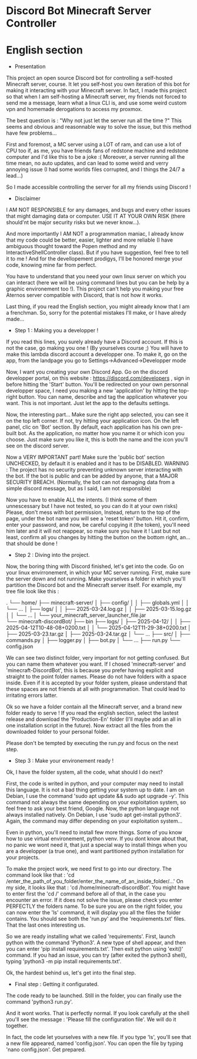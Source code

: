# Discord Bot Minecraft Server Controller

# English section

- Presentation

This project an open source Discord bot for controlling a self-hosted Minecraft server, course. It let you self-host you own iteration of this bot for making it interacting with your Minecraft server.
In fact, I made this project so that when I am self-hosting a Minecraft server, my friends not forced to send me a message, learn what a linux CLI is, and use some weird custom vpn and homemade derogations to access my proxmox.

The best question is : "Why not just let the server run all the time ?"
This seems and obvious and reasonnable way to solve the issue, but this method have few problems...

First and foremost, a MC server using a LOT of ram, and can use a lot of CPU too if, as me, you have friends fans of redstone machine and redstone computer and I'd like this to be a joke :( 
Moreover, a server running all the time mean, no auto updates, and can lead to some weird and verry annoying issue (I had some worlds files corrupted, and I things the 24/7 a lead...)

So I made accessible controlling the server for all my friends using Discord !


- Disclaimer

I AM NOT RESPONSIBLE for any damages, and bugs and every other issues that might damaging data or computer. USE IT AT YOUR OWN RISK (there should'nt be major security risks but we never know...).

And more importantly I AM NOT a programmation maniac, I already know that my code could be better, easier, lighter and more reliable (I have ambiguous thought toward the Popen method and my InteractiveShellController class). But if you have suggestion, feel free to tell it to me ! And for the devellopement prodigys, I'll be honored merge your code, knowing mine far from perfect.

You have to understand that you need your own linux server on which you can interact (here we will be using command lines but you can be help by a graphic environement too !). This project can't help you making your free Aternos server compatible with Discord, that is not how it works. 

Last thing, if you read the English section, you might already know that I am a frenchman. So, sorry for the potential mistakes I'll make, or I have alredy made...


- Step 1 : Making you a developper !

If you read this lines, you surely already have a Discord account. If this is not the case, go making you one ! (By yourselves course ;)
You will have to make this lambda discord account a developper one. To make it, go on the app, from the landpage you go to Settings->Advanced->Developper mode

Now, I want you creating your own Discord App. Go on the discord developper portal, on this website : https://discord.com/developers , sign in before hitting the 'Start' button.
You'll be redirected on your own personnal developper space, I need you making a new 'application' by hitting the top-right button. 
You can name, describe and tag the application whatever you want. This is not important. Just let the app to the defaults settings.

Now, the interesting part...
Make sure the right app selected, you can see it on the top left corner. If not, try hitting your application icon.
On the left panel, clic on 'Bot' section. By default, each application has his own pre-built bot.
As the application, no matter how you name it or which icon you choose. Just make sure you like it, this is both the name and the icon you'll see on the discord server. 

Now a VERY IMPORTANT part! Make sure the 'public bot' section UNCHECKED, by default it is enabled and it has to be DISABLED.
WARNING : The project has no security preventing unknown server interacting with the bot. If the bot is public and can be added by anyone, that a MAJOR SECURITY BREACH. (Normally, the bot can not damaging data from a simple discord message, but as I said, I am not responsible)

Now you have to enable ALL the intents. (I think some of them unnescessary but I have not tested, so you can do it at your own risks)
Please, don't mess with bot permission, Instead, return to the top of the page, under the bot name you will see a 'reset token' button. 
Hit it, confirm, enter your password, and now, be careful copying it (the token), you'll need him later and it will not reappear, so make sure you have it !
Last but not least, confirm all you changes by hitting the button on the bottom right, an... that should be done !


- Step 2 : Diving into the project.

Now, the boring thing with Discord finished, let's get into the code.
Go on your linux envirronement, in which your MC server running.
First, make sure the server down and not running.
Make yourselves a folder in which you'll partition the Discord bot and the Minecraft server itself. 
For example, my tree file look like this :

.
└── home/
    ├── minecraft-server/
    │   ├── config/
    │   │   ├── globals.yml
    │   │   └── ...
    │   ├── logs/
    │   │   ├── 2025-03-24.log.gz
    │   │   ├── 2025-03-15.log.gz
    │   │   └── ...
    │   └── your_minecraft_server_launcher_file.jar      
    └── minecraft-discordBot/
        ├── bin
        ├── logs/
        │   ├── 2025-04-12/
        │   │   ├── 2025-04-12T10-48-08+0200.txt
        │   │   └── 2025-04-12T11-29-38+0200.txt
        │   ├── 2025-03-23.tar.gz
        │   ├── 2025-03-24.tar.gz
        │   └── ...
        ├── src/
        │   ├── commands.py
        │   ├── logger.py
        │   ├── bot.py
        │   └── ...
        ├── run.py
        └── config.json

We can see two distinct folder, very important for not getting confused. But you can name them whatever you want. If I chosed 'minecraft-server' and 'minecraft-DiscordBot', this is because you prefer having explicit and straight to the point folder names. Please do not have folders with a space inside. Even if it is accepted by your folder system, please understand that these spaces are not friends at all with programmation. That could lead to irritating errors latter.

Ok so we have a folder contain all the Minecraft server, and a brand new folder ready to serve ! If you read the english section, select the lastest release and download the 'Production-En' folder (I'll maybe add an all in one installation script in the future). 
Now extract all the files from the downloaded folder to your personal folder.

Please don't be tempted by executing the run.py and focus on the next step.


- Step 3 : Make your environement ready !

Ok, I have the folder system, all the code, what should I do next?

First, the code is writed in python, and your computer may need to install this language.
It is not a bad thing getting your system up to date. I am on Debian, I use the command 'sudo apt update && sudo apt upgrade -y'. 
This command not always the same depending on your exploitation system, so feel free to ask your best friend, Google.
Now, the python language not always installed natively. On Debian, I use 'sudo apt get-install python3'. 
Again, the command may differ depending on your exploitation system...

Even in python, you'll need to install few more things.
Some of you know how to use virtual environement, python venv. If you dont know about that, no panic we wont need it, that just a special way to install things when you are a developper (a true one), and want partitioned python installation for your projects.

To make the project work, we need first to go into our directory.
The command look like that : 'cd /enter_the_path_of_you_folder/enter_the_name_of_an_inside_folder/...'
On my side, it looks like that : 'cd /home/minecraft-discordBot'.
You might have to enter first the 'cd /' command before all of that, in the case you encounter an error.
If it does not solve the issue, please check you enter PERFECTLY the folders name.
To be sure you are on the right folder, you can now enter the 'ls' command, it will display you all the files the folder contains.
You should see both the 'run.py' and the 'requirements.txt' files.
That the last ones interesting us.

So we are ready installing what we called 'requirements'.
First, launch python with the command 'Python3'.
A new type of shell appear, and then you can enter 'pip install requirements.txt'.
Then exit python using 'exit()' command.
If you had an issue, you can try (after exited the python3 shell), typing 'python3 -m pip install requirements.txt'.

Ok, the hardest behind us, let's get into the final step.


- Final step : Getting it configurated.

The code ready to be launched. 
Still in the folder, you can finally use the command 'python3 run.py'.

And it wont works. That is perfectly normal. If you look carefully at the shell you'll see the message : 'Please fill the configuration file'.
We will do it together.

In fact, the code let yourselves with a new file.
If you type 'ls', you'll see that a new file appeared, named 'config.json'.
You can open the file by typing 'nano config.json'.
Get prepared.









